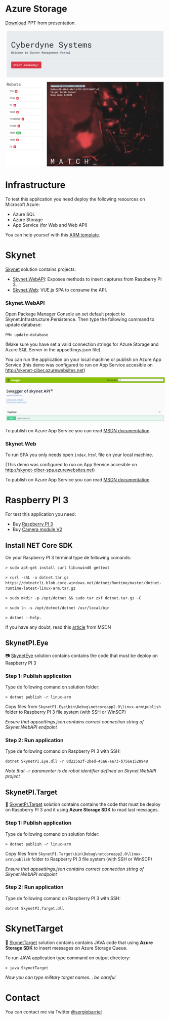 # Azure Storage

[Download](https://github.com/sergiobarriel/azure-storage-15-nov/blob/master/files/presentation.pptx) PPT from presentation.

![](https://github.com/sergiobarriel/azure-storage-15-nov/blob/master/images/web_big.PNG)

# Infrastructure

To test this application you need deploy the following resources on Microsoft Azure:

- Azure SQL
- Azure Storage
- App Service (for Web and Web API)

You can help yoursef with this [ARM template](https://github.com/sergiobarriel/azure-storage-15-nov/blob/master/files/arm-template.zip).

# Skynet
[Skynet](https://github.com/sergiobarriel/azure-storage-15-nov/tree/master/src/Skynet) solution contains projects:
- [Skynet.WebAPI](https://github.com/sergiobarriel/azure-storage-15-nov/tree/master/src/Skynet/Skynet.WebAPI): Exposes methods to insert captures from Raspberry PI 3.
- [Skynet.Web](https://github.com/sergiobarriel/azure-storage-15-nov/tree/master/src/Skynet/Skynet.Web): VUE.js SPA to consume the API.


### Skynet.WebAPI 

Open Package Manager Console an set default project to Skynet.Infrastructure.Persistence. Then type the following command to update database:

`PM> update-database`

(Make sure you have set a valid connection strings for Azure Storage and Azure SQL Server in the appsettings.json file)

You can run the application on your local machine or publish on Azure App Service (this demo was configured to run on App Service accesible on http://skynet-ciber.azurewebsites.net)

![](https://github.com/sergiobarriel/azure-storage-15-nov/blob/master/images/swagger.PNG)

To publish on Azure App Service you can read [MSDN documentation](https://docs.microsoft.com/en-us/visualstudio/deployment/quickstart-deploy-to-azure?view=vs-2017)

### Skynet.Web

To run SPA you only needs open `index.html` file on your local machine.

(This demo was configured to run on App Service accesible on http://skynet-ciber-spa.azurewebsites.net)

To publish on Azure App Service you can read [MSDN documentation](https://docs.microsoft.com/en-us/visualstudio/deployment/quickstart-deploy-to-azure?view=vs-2017)

# Raspberry PI 3

For test this application you need:
- Buy [Raspberry PI 3](https://www.raspberrypi.org/products/raspberry-pi-3-model-b/)
- Buy [Camera module V2](https://www.raspberrypi.org/products/camera-module-v2/)

## Install NET Core SDK

On your Raspberry PI 3 terminal type de following comands: 

`> sudo apt-get install curl libunwind8 gettext`

`> curl -sSL -o dotnet.tar.gz https://dotnetcli.blob.core.windows.net/dotnet/Runtime/master/dotnet-runtime-latest-linux-arm.tar.gz`

`> sudo mkdir -p /opt/dotnet && sudo tar zxf dotnet.tar.gz -C `

`> sudo ln -s /opt/dotnet/dotnet /usr/local/bin`

`> dotnet --help.`

If you have any doubt, read this [article](https://blogs.msdn.microsoft.com/david/2017/07/20/setting_up_raspian_and_dotnet_core_2_0_on_a_raspberry_pi/) from MSDN

## SkynetPI.Eye
:camera: [SkynetEye](https://github.com/sergiobarriel/azure-storage-15-nov/tree/master/src/SkynetPI/SkynetPI.Eye) solution contains contains the code that must be deploy on Raspberry PI 3

### Step 1: Publish application

Type de following comand on solution folder:

`> dotnet publish -r linux-arm`

Copy files from `SkynetPI.Eye\bin\Debug\netcoreapp2.0\linux-arm\publish` folder to Raspberry PI 3 file system (with SSH or WinSCP)

_Ensure that appsettings.json contains correct connection string of Skynet.WebAPI endpoint_

### Step 2: Run application

Type de following comand on Raspberry PI 3 with SSH:

`dotnet SkynetPI.Eye.dll -r 8d225a2f-2bed-45a6-ae73-b756e1528948`

_Note that `-r` paramenter is de robot identifier defined on Skynet.WebAPI project_

## SkynetPI.Target
:email: [SkynetPI.Target](https://github.com/sergiobarriel/azure-storage-15-nov/tree/master/src/SkynetPI/SkynetPI.Target) solution contains contains the code that must be deploy on Raspberry PI 3 and it using **Azure Storage SDK** to read last messages.

### Step 1: Publish application

Type de following comand on solution folder:

`> dotnet publish -r linux-arm`

Copy files from `SkynetPI.Target\bin\Debug\netcoreapp2.0\linux-arm\publish` folder to Raspberry PI 3 file system (with SSH or WinSCP)

_Ensure that appsettings.json contains correct connection string of Skynet.WebAPI endpoint_

### Step 2: Run application

Type de following comand on Raspberry PI 3 with SSH:

`dotnet SkynetPI.Target.dll`


# SkynetTarget
:gun: [SkynetTarget](https://github.com/sergiobarriel/azure-storage-15-nov/tree/master/src/SkynetTarget) solution contains contains JAVA code that using **Azure Storage SDK** to insert messages on Azure Storage Queue.

To run JAVA application type command on output directory:

`> java SkynetTarget`

_Now you can type military target names... be careful_

# Contact
You can contact me via Twitter [@sergiobarriel](https://twitter.com/sergiobarriel)
